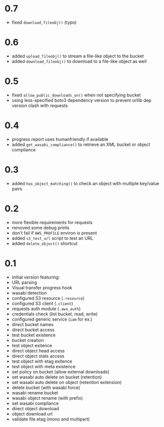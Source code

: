 # 0.7

- fixed `download_fileobj()` (typo)

# 0.6

- added `upload_fileobj()` to stream a file-like object to the bucket
- added `download_fileobj()` to download to a file-like object as well

# 0.5

* fixed `allow_public_downloads_on()` when not specifying bucket
* using less-specified boto3 dependency version to prevent urllib dep version clash with requests

# 0.4

* progress report uses humanfriendly if available
* added `get_wasabi_compliance()` to retrieve an XML bucket or object compliance

# 0.3

* added `has_object_matching()` to check an object with multiple key/value pairs

# 0.2

* more flexible requirements for requests
* removed some debug prints
* don't fail if `AWS_PROFILE` environ is present
* added `s3_test_url` script to test an URL
* added `delete_object()` shortcut

# 0.1

* Initial version featuring:
 * URL parsing
 * Visual transfer progress hook
 * wasabi detection
 * configured S3 resource (`.resource`)
 * configured S3 client (`.client`)
 * requests auth module (`.aws_auth`)
 * credentials check (list bucket, read, write)
 * configured generic service (`iam` for ex.)
 * direct bucket names
 * direct bucket access
 * test bucket existence
 * bucket creation
 * test object exitence
 * direct object head access
 * direct object stats access
 * test object with etag exitence
 * test object with meta existence
 * set policy on bucket (allow external downloads)
 * set wasabi auto delete on bucket (retention)
 * set wasabi auto delete on object (retention extension)
 * delete bucket (with wasabi force)
 * wasabi rename bucket
 * wasabi object rename (with prefix)
 * set wasabi compliance
 * direct object download
 * object download url
 * validate file etag (mono and multipart)

